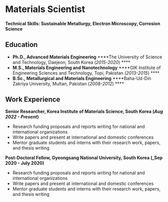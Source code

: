# Materials Scientist

#### Technical Skills: Sustainable Metallurgy, Electron Microscopy, Corrosion Science

## Education
- **Ph.D., Advanced Materials Engineering** 
  ****The University of Science and Technology, Daejeon, South Korea (_2015-2020_) ****								       		
- **M.S., Materials Engineering and Nanotechnology**
  ****GIK Institute of Engineering Sciences and Technology, Topi, Pakistan  (_2013-2015_) ****	 			        		
- **B.Sc., Metallurgical and Materials Engineering**
 ****Baha-Ud-Din Zakriya University, Multan, Pakistan (_2008-2012_) ****

## Work Experience
**Senior Researcher, Korea Institute of Materials Science, South Korea  (_Aug 2022 - Present_)**
- Research funding proposals and reports writing for national and international organizations
- Write papers and present at international and domestic conferences
- Mentor graduate students and interns with their research work, papers, and thesis writing

**Post-Doctoral Fellow, Gyeongsang National University, South Korea (_Sep 2020 - July 2020)**
- Research funding proposals and reports writing for national and international organizations
- Write papers and present at international and domestic conferences
- Mentor graduate students and interns with their research work, papers, and thesis writing
